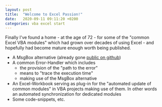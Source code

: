 ```yaml
---
layout: post
title:  "Welcome to Excel Passion!"
date:   2020-09-11 09:11:20 +0200
categories: vba excel start
---
```

Finally I've found a home - at the age of 72 - for some of the "common Excel VBA modules" which had grown over decades of using Excel - and hopefully had become mature enough worth being published.
- A MsgBox alternative (already gone [public on github](<https://github.com/warbe-maker/MsgBox-Alternative>))
- A common Error-Handler which includes
  - the provision of the "path to the error"
  - means to "trace the execution time"
  - making use of the MsgBox alternative
- An Excel-Workbook serving as plug-in for the "automated update of common modules" in VBA projects making use of them. In other words an automated synchronization for dedicated modules
- Some code-snippets, etc.
